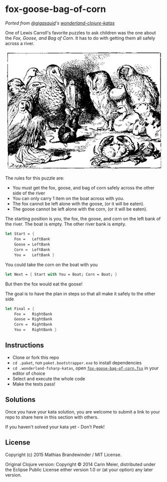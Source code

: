 # fox-goose-bag-of-corn

_Ported from [@gigasquid](https://twitter.com/gigasquid)'s
[*wonderland-clojure-katas*](https://github.com/gigasquid/wonderland-clojure-katas)_

One of Lewis Carroll's favorite puzzles to ask children was the one
about the _Fox, Goose, and Bag of Corn_.  It has to do with getting
them all safely across a river.

![alice swimming](/images/storytelling.gif)


The rules for this puzzle are:

- You must get the fox, goose, and bag of corn safely across the other side of the river
- You can only carry 1 item on the boat across with you.
- The fox cannot be left alone with the goose, (or it will be eaten).
- The goose cannot be left alone with the corn, (or it will be eaten).

The starting position is you, the fox, the goose, and corn on the left bank of the river. The boat is empty. The other river bank is empty.

```fsharp
let Start = {
    Fox =   LeftBank
    Goose = LeftBank
    Corn =  LeftBank
    You =   LeftBank }
```

You could take the corn on the boat with you

```fsharp
let Next = { Start with You = Boat; Corn = Boat; }
```

But then the fox would eat the goose!

The goal is to have the plan in steps so that all make it safely to the other side

```fsharp
let Final = {
    Fox =   RightBank
    Goose = RightBank
    Corn =  RightBank
    You =   RightBank }
```

## Instructions

- Clone or fork this repo
- `cd .paket`, run `paket.bootstrapper.exe` to install dependencies
- `cd .wonderland-fsharp-katas`, open [`fox-goose-bag-of-corn.fsx`](fox-goose-bag-of-corn.fsx) in your editor of choice
- Select and execute the whole code
- Make the tests pass!

## Solutions

Once you have your kata solution, you are welcome to submit a link to your repo to share here in this section with others.

If you haven't solved your kata yet - Don't Peek!

## License

Copyright (c) 2015 Mathias Brandewinder / MIT License.

Original Clojure version: Copyright © 2014 Carin Meier, distributed under the Eclipse Public License either version 1.0 or (at
your option) any later version.
